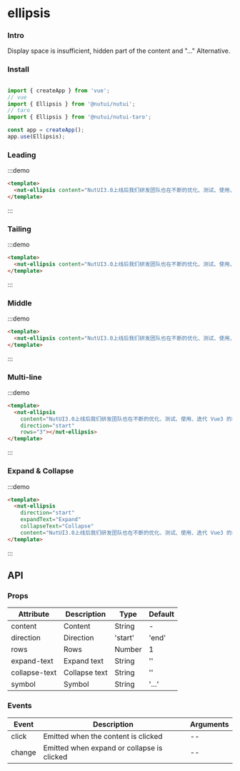 # ellipsis 

### Intro

Display space is insufficient, hidden part of the content and "..." Alternative.

### Install

```javascript

import { createApp } from 'vue';
// vue
import { Ellipsis } from '@nutui/nutui';
// taro
import { Ellipsis } from '@nutui/nutui-taro';

const app = createApp();
app.use(Ellipsis);

```

### Leading

:::demo

```html
<template>
  <nut-ellipsis content="NutUI3.0上线后我们研发团队也在不断的优化、测试、使用、迭代 Vue3 的相关组件，但是在跨端小程序的开发过程中，发现没有合适的组件库可以支持多端开发。为了填补这一空白，同时为了优化开发者体验，让 NutUI 能够为更多的开发者带来便利，我们决定在 NutUI 中增加小程序多端适配的能力。" direction="start" ></nut-ellipsis>
</template>
```
:::

### Tailing

:::demo

```html
<template>
  <nut-ellipsis content="NutUI3.0上线后我们研发团队也在不断的优化、测试、使用、迭代 Vue3 的相关组件，但是在跨端小程序的开发过程中，发现没有合适的组件库可以支持多端开发。为了填补这一空白，同时为了优化开发者体验，让 NutUI 能够为更多的开发者带来便利，我们决定在 NutUI 中增加小程序多端适配的能力。" direction="end" ></nut-ellipsis>
</template>
```
:::

### Middle

:::demo

```html
<template>
  <nut-ellipsis content="NutUI3.0上线后我们研发团队也在不断的优化、测试、使用、迭代 Vue3 的相关组件，但是在跨端小程序的开发过程中，发现没有合适的组件库可以支持多端开发。为了填补这一空白，同时为了优化开发者体验，让 NutUI 能够为更多的开发者带来便利，我们决定在 NutUI 中增加小程序多端适配的能力。" direction="middle" ></nut-ellipsis>
</template>
```
:::

### Multi-line

:::demo

```html
<template>
  <nut-ellipsis 
    content="NutUI3.0上线后我们研发团队也在不断的优化、测试、使用、迭代 Vue3 的相关组件，但是在跨端小程序的开发过程中，发现没有合适的组件库可以支持多端开发。为了填补这一空白，同时为了优化开发者体验，让 NutUI 能够为更多的开发者带来便利，我们决定在 NutUI 中增加小程序多端适配的能力。" 
    direction="start" 
    rows="3"></nut-ellipsis>
</template>
```
:::

### Expand & Collapse

:::demo

```html
<template>
  <nut-ellipsis 
    direction="start" 
    expandText="Expand" 
    collapseText="Collapse"
    content="NutUI3.0上线后我们研发团队也在不断的优化、测试、使用、迭代 Vue3 的相关组件，但是在跨端小程序的开发过程中，发现没有合适的组件库可以支持多端开发。为了填补这一空白，同时为了优化开发者体验，让 NutUI 能够为更多的开发者带来便利，我们决定在 NutUI 中增加小程序多端适配的能力。" ></nut-ellipsis>
</template>
```
:::

## API

### Props

| Attribute         | Description                             | Type   | Default           |
|--------------|----------------------------------|--------|------------------|
| content         | Content               | String | -                |
| direction         | Direction                | 'start' | 'end' | 'middle' | 'end'               |
| rows         | Rows               | Number | 1              |
| expand-text         | Expand text               | String | ''              |
| collapse-text         | Collapse text               | String | ''               |
| symbol         | Symbol     | String | '...'       |

### Events

| Event  | Description     | Arguments    |
|--------|----------------|--------------|
| click  | Emitted when the content is clicked | -- |
| change  | Emitted when expand or collapse is clicked | -- |
